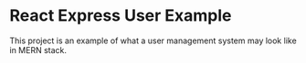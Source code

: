 # React Express User Example
This project is an example of what a user management system may look like in MERN stack.
